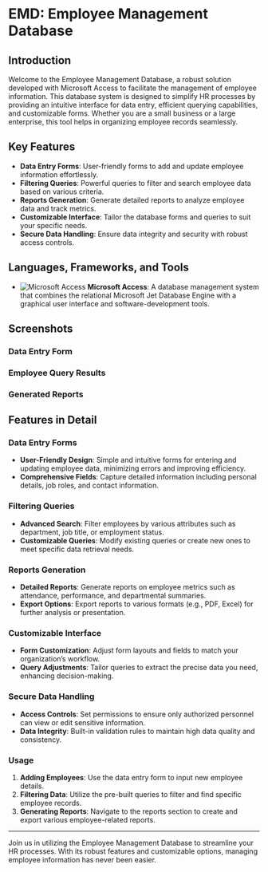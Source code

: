 # EMD: Employee Management Database

## Introduction
Welcome to the Employee Management Database, a robust solution developed with Microsoft Access to facilitate the management of employee information. This database system is designed to simplify HR processes by providing an intuitive interface for data entry, efficient querying capabilities, and customizable forms. Whether you are a small business or a large enterprise, this tool helps in organizing employee records seamlessly.

## Key Features
* **Data Entry Forms**: User-friendly forms to add and update employee information effortlessly.
* **Filtering Queries**: Powerful queries to filter and search employee data based on various criteria.
* **Reports Generation**: Generate detailed reports to analyze employee data and track metrics.
* **Customizable Interface**: Tailor the database forms and queries to suit your specific needs.
* **Secure Data Handling**: Ensure data integrity and security with robust access controls.

## Languages, Frameworks, and Tools
* ![Microsoft Access](https://img.shields.io/badge/Microsoft_Access-A4373A?style=for-the-badge&logo=microsoft-access&logoColor=white) **Microsoft Access**: A database management system that combines the relational Microsoft Jet Database Engine with a graphical user interface and software-development tools.

## Screenshots
### Data Entry Form

### Employee Query Results

### Generated Reports

## Features in Detail
### Data Entry Forms
* **User-Friendly Design**: Simple and intuitive forms for entering and updating employee data, minimizing errors and improving efficiency.
* **Comprehensive Fields**: Capture detailed information including personal details, job roles, and contact information.

### Filtering Queries
* **Advanced Search**: Filter employees by various attributes such as department, job title, or employment status.
* **Customizable Queries**: Modify existing queries or create new ones to meet specific data retrieval needs.

### Reports Generation
* **Detailed Reports**: Generate reports on employee metrics such as attendance, performance, and departmental summaries.
* **Export Options**: Export reports to various formats (e.g., PDF, Excel) for further analysis or presentation.

### Customizable Interface
* **Form Customization**: Adjust form layouts and fields to match your organization’s workflow.
* **Query Adjustments**: Tailor queries to extract the precise data you need, enhancing decision-making.

### Secure Data Handling
* **Access Controls**: Set permissions to ensure only authorized personnel can view or edit sensitive information.
* **Data Integrity**: Built-in validation rules to maintain high data quality and consistency.

### Usage
1. **Adding Employees**: Use the data entry form to input new employee details.
2. **Filtering Data**: Utilize the pre-built queries to filter and find specific employee records.
3. **Generating Reports**: Navigate to the reports section to create and export various employee-related reports.

___________________________________________________________________________________________________________________________________

Join us in utilizing the Employee Management Database to streamline your HR processes. With its robust features and customizable options, managing employee information has never been easier.
